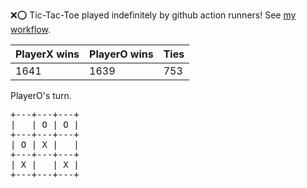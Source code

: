 :x::o: Tic-Tac-Toe played indefinitely by github action runners! See [my workflow](.github/workflows/play.yaml).

|PlayerX wins|PlayerO wins|Ties|
|-|-|-|
|1641|1639|753|

PlayerO's turn.

<pre>
+---+---+---+
|   | O | O |
+---+---+---+
| O | X |   |
+---+---+---+
| X |   | X |
+---+---+---+
</pre>